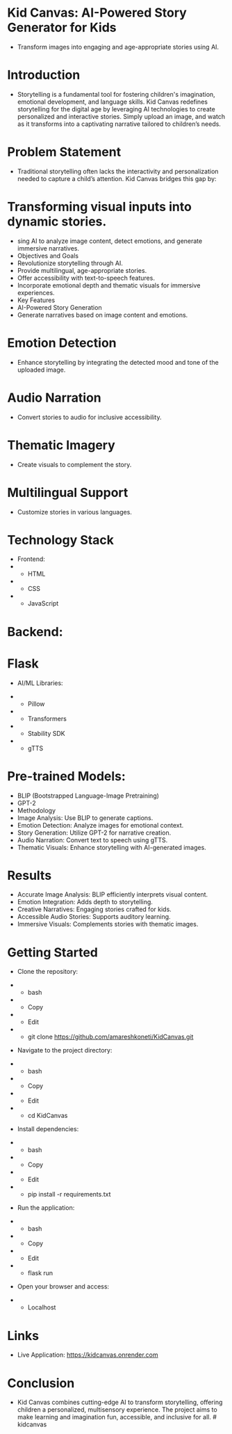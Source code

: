 # Kid Canvas: AI-Powered Story Generator for Kids
- Transform images into engaging and age-appropriate stories using AI.

# Introduction
- Storytelling is a fundamental tool for fostering children's imagination, emotional development, and language skills. Kid Canvas redefines storytelling for the digital age by leveraging AI technologies to create personalized and interactive stories. Simply upload an image, and watch as it transforms into a captivating narrative tailored to children’s needs.

# Problem Statement
- Traditional storytelling often lacks the interactivity and personalization needed to capture a child’s attention. Kid Canvas bridges this gap by:

# Transforming visual inputs into dynamic stories.
- sing AI to analyze image content, detect emotions, and generate immersive narratives.
- Objectives and Goals
- Revolutionize storytelling through AI.
- Provide multilingual, age-appropriate stories.
- Offer accessibility with text-to-speech features.
- Incorporate emotional depth and thematic visuals for immersive experiences.
- Key Features
- AI-Powered Story Generation
- Generate narratives based on image content and emotions.

# Emotion Detection
- Enhance storytelling by integrating the detected mood and tone of the uploaded image.

# Audio Narration
- Convert stories to audio for inclusive accessibility.

# Thematic Imagery
- Create visuals to complement the story.

# Multilingual Support
- Customize stories in various languages.

# Technology Stack
- Frontend:
- - HTML
- - CSS
- - JavaScript
# Backend:

# Flask
- AI/ML Libraries:

- - Pillow
- - Transformers
- - Stability SDK
- - gTTS

# Pre-trained Models:

- BLIP (Bootstrapped Language-Image Pretraining)
- GPT-2
- Methodology
- Image Analysis: Use BLIP to generate captions.
- Emotion Detection: Analyze images for emotional context.
- Story Generation: Utilize GPT-2 for narrative creation.
- Audio Narration: Convert text to speech using gTTS.
- Thematic Visuals: Enhance storytelling with AI-generated images.

# Results
- Accurate Image Analysis: BLIP efficiently interprets visual content.
- Emotion Integration: Adds depth to storytelling.
- Creative Narratives: Engaging stories crafted for kids.
- Accessible Audio Stories: Supports auditory learning.
- Immersive Visuals: Complements stories with thematic images.

# Getting Started
- Clone the repository:
- - bash
- - Copy
- - Edit
- - git clone https://github.com/amareshkoneti/KidCanvas.git
- Navigate to the project directory:
- - bash
- - Copy
- - Edit
- - cd KidCanvas

- Install dependencies:
- - bash
- - Copy
- - Edit
- - pip install -r requirements.txt
- Run the application:

- - bash
- - Copy
- - Edit
- - flask run
- Open your browser and access:
- - Localhost

# Links
- Live Application: https://kidcanvas.onrender.com

# Conclusion
- Kid Canvas combines cutting-edge AI to transform storytelling, offering children a personalized, multisensory experience. The project aims to make learning and imagination fun, accessible, and inclusive for all.
#   k i d c a n v a s  
 